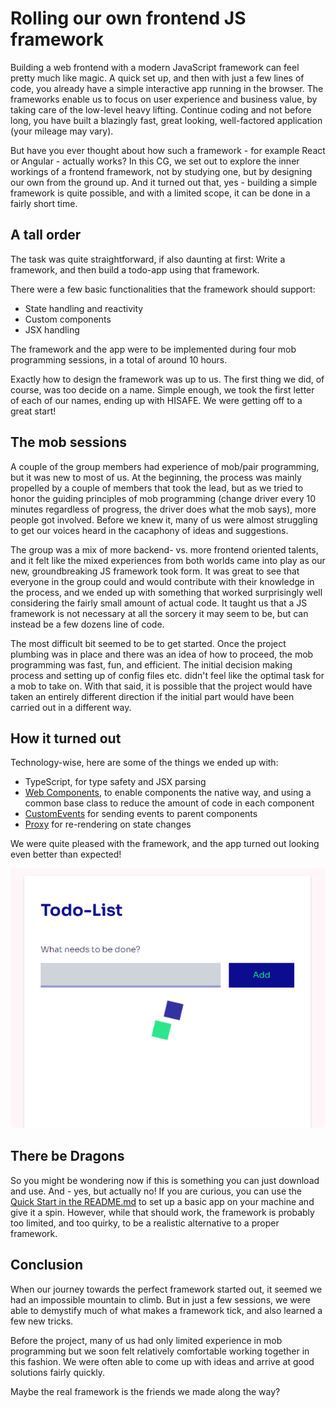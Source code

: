 # Rolling our own frontend JS framework

Building a web frontend with a modern JavaScript framework can feel pretty much like magic. A quick set up, and then with just a few lines of code, you already have a simple interactive app running in the browser. The frameworks enable us to focus on user experience and business value, by taking care of the low-level heavy lifting. Continue coding and not before long, you have built a blazingly fast, great looking, well-factored application (your mileage may vary). 

But have you ever thought about how such a framework - for example React or Angular - actually works? In this CG, we set out to explore the inner workings of a frontend framework, not by studying one, but by designing our own from the ground up. And it turned out that, yes - building a simple framework is quite possible, and with a limited scope, it can be done in a fairly short time.

## A tall order

The task was quite straightforward, if also daunting at first: Write a framework, and then build a todo-app using that framework.

There were a few basic functionalities that the framework should support:
- State handling and reactivity
- Custom components
- JSX handling

The framework and the app were to be implemented during four mob programming sessions, in a total of around 10 hours.

Exactly how to design the framework was up to us. The first thing we did, of course, was too decide on a name. Simple enough, we took the first letter of each of our names, ending up with HISAFE. We were getting off to a great start!

## The mob sessions

A couple of the group members had experience of mob/pair programming, but it was new to most of us. At the beginning, the process was mainly propelled by a couple of members that took the lead, but as we tried to honor the guiding principles of mob programming (change driver every 10 minutes regardless of progress, the driver does what the mob says), more people got involved. Before we knew it, many of us were almost struggling to get our voices heard in the cacaphony of ideas and suggestions.

The group was a mix of more backend- vs. more frontend oriented talents, and it felt like the mixed experiences from both worlds came into play as our new, groundbreaking JS framework took form. It was great to see that everyone in the group could and would contribute with their knowledge in the process, and we ended up with something that worked surprisingly well considering the fairly small amount of actual code. It taught us that a JS framework is not necessary at all the sorcery it may seem to be, but can instead be a few dozens line of code.

The most difficult bit seemed to be to get started. Once the project plumbing was in place and there was an idea of how to proceed, the mob programming was fast, fun, and efficient. The initial decision making process and setting up of config files etc. didn't feel like the optimal task for a mob to take on. With that said, it is possible that the project would have taken an entirely different direction if the initial part would have been carried out in a different way.

## How it turned out

Technology-wise, here are some of the things we ended up with:
- TypeScript, for type safety and JSX parsing
- [Web Components](https://developer.mozilla.org/en-US/docs/Web/Web_Components), to enable components the native way, and using a common base class to reduce the amount of code in each component
- [CustomEvents](https://developer.mozilla.org/en-US/docs/Web/API/CustomEvent/CustomEvent) for sending events to parent components
- [Proxy](https://developer.mozilla.org/en-US/docs/Web/JavaScript/Reference/Global_Objects/Proxy) for re-rendering on state changes

We were quite pleased with the framework, and the app turned out looking even better than expected!

<img src="static/images/final.apng">

## There be Dragons
So you might be wondering now if this is something you can just download and use. And - yes, but actually no! If you are curious, you can use the [Quick Start in the README.md](https://github.com/tretton37/cg-custom-framework-group-1#readme) to set up a basic app on your machine and give it a spin. However, while that should work, the framework is probably too limited, and too quirky, to be a realistic alternative to a proper framework.

## Conclusion
When our journey towards the perfect framework started out, it seemed we had an impossible mountain to climb. But in just a few sessions, we were able to demystify much of what makes a framework tick, and also learned a few new tricks.

Before the project, many of us had only limited experience in mob programming but we soon felt relatively comfortable working together in this fashion. We were often able to come up with ideas and arrive at good solutions fairly quickly.

Maybe the real framework is the friends we made along the way?